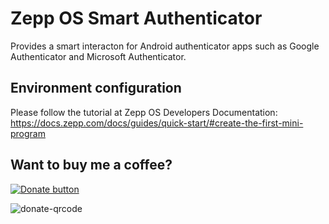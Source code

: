 # Zepp OS Smart Authenticator
Provides a smart interacton for Android authenticator apps such as Google Authenticator and Microsoft Authenticator.

## Environment configuration
Please follow the tutorial at Zepp OS Developers Documentation:
https://docs.zepp.com/docs/guides/quick-start/#create-the-first-mini-program


## Want to buy me a coffee? 

<a href='https://www.paypal.com/donate/?hosted_button_id=WK4N5FLJLGXV6' target='_blank'>
<img src="https://www.paypalobjects.com/en_US/i/btn/btn_donateCC_LG.gif" alt="Donate button">
</a>


![donate-qrcode](https://user-images.githubusercontent.com/119167302/204150571-a26e5199-cf71-49b3-b700-112ef0789f1e.png)
